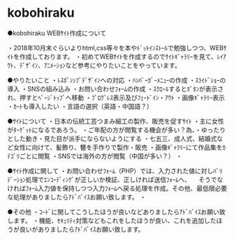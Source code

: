 # kobohiraku

●kobohiraku WEBｻｲﾄ作成について

・2018年10月末ぐらいよりhtml,css等々を本やﾄﾞｯﾄｲﾝｽﾄｰﾙで勉強しつつ、WEBｻｲﾄを作成しております。
・初めてWEBｻｲﾄを作成するのでｻｲﾄｷﾞｬﾗﾘｰを見て、ﾚｲｱｳﾄ、ﾃﾞｻﾞｲﾝ、ｱﾆﾒｰｼｮﾝなど参考にやりたいことをやっています。

●やりたいこと
・ﾚｽﾎﾟﾝｼﾌﾞﾃﾞｻﾞｲﾝへの対応
・ﾊﾝﾊﾞｰｶﾞｰﾒﾆｭｰの作成
・ｽﾗｲﾄﾞｼｮｰの導入
・SNSの組み込み
・お問い合わせﾌｫｰﾑの作成
・ｽｸﾛｰﾙするとﾎﾞﾀﾝが表示され、押すとﾍﾟｰｼﾞﾄｯﾌﾟへ移動
・ﾌﾟﾛｸﾞﾚｽ表示及びﾌｪｰﾄﾞｲﾝ・ｱｳﾄ
・画像ｷﾞｬﾗﾘｰ表示
・ｶｰﾄも導入したい
・言語の選択（英語・中国語？）

●ｻｲﾄについて
・日本の伝統工芸つまみ細工の製作、販売を促すｻｲﾄ
・主に女性がﾀｰｹﾞｯﾄになるであろう。
・ご年配の方が閲覧する機会が多い？為、・ゆったりとした動き・見た目が派手にならないようにする
・七五三、成人式、結婚式など女性に向けて、髪飾り、簪を手作りで製作・販売
・画像ｷﾞｬﾗﾘｰにて作品集をｶﾃｺﾞﾘごとに閲覧
・SNSでは海外の方が閲覧（中国が多い？）
・

●ｻｲﾄ作成に関して
・お問い合わせﾌｫｰﾑ（PHP）では、入力された値に対しﾊﾞﾘﾃﾞｰｼｮﾝ処理でｴﾝｺｰﾃﾞｨﾝｸﾞが正しいか検証、正しければ送信ﾌｫｰﾑへ、
　そうでなければﾌｫｰﾑ入力値を保持しつつ入力ﾌｫｰﾑへ戻る処理を作成。その他、最低限必要な処理がありましたらｱﾄﾞﾊﾞｲｽお願い致します。
・
　

●その他
・ｺｰﾄﾞに関してこうしたほうが良いなどありましたらｱﾄﾞﾊﾞｲｽお願い致します。
・機能、ｾｷｭﾘﾃｨ対策などもこれをしたほうが良い、これを追加したほうが良いがありましたらｱﾄﾞﾊﾞｲｽお願い致します。
